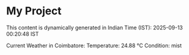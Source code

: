 # My Project

This content is dynamically generated in Indian Time (IST): 2025-09-13 00:20:48 IST


Current Weather in Coimbatore:
Temperature: 24.88 °C
Condition: mist
